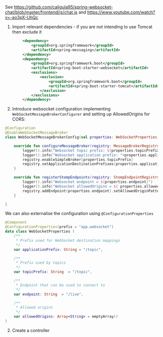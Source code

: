

See https://github.com/caligula95/spring-websocket-chat/blob/master/frontend/js/chat.js
and https://www.youtube.com/watch?v=-ao3pX-UhQc

1. Import relevant dependencies - if you are not intending to use Tomcat then exclude it

```xml
        <dependency>
			<groupId>org.springframework</groupId>
			<artifactId>spring-messaging</artifactId>
		</dependency>
		<dependency>
			<groupId>org.springframework.boot</groupId>
			<artifactId>spring-boot-starter-websocket</artifactId>
			<exclusions>
				<exclusion>
					<groupId>org.springframework.boot</groupId>
					<artifactId>spring-boot-starter-tomcat</artifactId>
				</exclusion>
			</exclusions>
		</dependency>
```

2. Introduce websocket configuration implementing `WebSocketMessageBrokerConfigurer` and setting up AllowedOrigins for CORS:

```kotlin
@Configuration
@EnableWebSocketMessageBroker
class WebSocketMessageBrokerConfig(val properties: WebSocketProperties) : WebSocketMessageBrokerConfigurer {

    override fun configureMessageBroker(registry: MessageBrokerRegistry) {
        logger().info("Websocket topic prefix: ${properties.topicPrefix}")
        logger().info("Websocket application prefix: "+properties.applicationPrefix)
        registry.enableSimpleBroker(properties.topicPrefix)
        registry.setApplicationDestinationPrefixes(properties.applicationPrefix)
    }

    override fun registerStompEndpoints(registry: StompEndpointRegistry) {
        logger().info("Websocket endpoint = ${properties.endpoint}")
        logger().info("Websocket allowedOrigins = ${ properties.allowedOrigins.toList().joinToString()}")
        registry.addEndpoint(properties.endpoint).setAllowedOriginPatterns(*properties.allowedOrigins).withSockJS()
    }

}
```
We can also externalise the configuration using `@ConfigurationProperties`
```kotlin
@Component
@ConfigurationProperties(prefix = "app.websocket")
data class WebSocketProperties (
    /**
     * Prefix used for WebSocket destination mappings
     */
    var applicationPrefix: String = "/topic",

    /**
     * Prefix used by topics
     */
    var topicPrefix: String  = "/topic",

    /**
     * Endpoint that can be used to connect to
     */
    var endpoint: String  = "/live",

    /**
     * Allowed origins
     */
    var allowedOrigins: Array<String> = emptyArray()
)

```

2. Create a controller 

